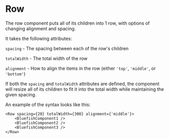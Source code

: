 # Row

The row component puts all of its children into 1 row, with options of changing alignment and spacing. 

It takes the following attributes:

`spacing` - The spacing between each of the row's children

`totalWidth` - The total width of the row

`alignment` - How to align the items in the row (either `'top'`, `'middle'`, or `'bottom'`)

<!-- `x` (optional) - **Is this used?**

`y` (optional) - **Is this used?** -->


If both the `spacing` and `totalWidth` attributes are defined, the component will resize all of its children to fit it into the total width while maintaining the given spacing.

An example of the syntax looks like this:
```tsx
<Row spacing={20} totalWidth={300} alignment={'middle'}>
    <BluefishComponent1 />
    <BluefishComponent2 />
    <BluefishComponent3 />
</Row>
```